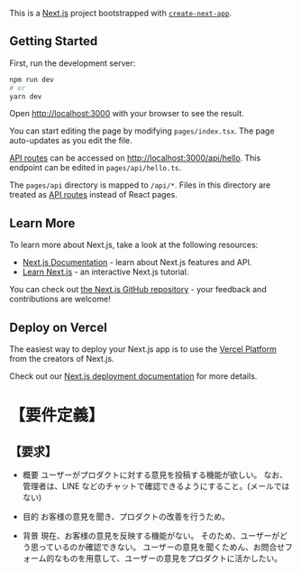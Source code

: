 This is a [Next.js](https://nextjs.org/) project bootstrapped with [`create-next-app`](https://github.com/vercel/next.js/tree/canary/packages/create-next-app).

## Getting Started

First, run the development server:

```bash
npm run dev
# or
yarn dev
```

Open [http://localhost:3000](http://localhost:3000) with your browser to see the result.

You can start editing the page by modifying `pages/index.tsx`. The page auto-updates as you edit the file.

[API routes](https://nextjs.org/docs/api-routes/introduction) can be accessed on [http://localhost:3000/api/hello](http://localhost:3000/api/hello). This endpoint can be edited in `pages/api/hello.ts`.

The `pages/api` directory is mapped to `/api/*`. Files in this directory are treated as [API routes](https://nextjs.org/docs/api-routes/introduction) instead of React pages.

## Learn More

To learn more about Next.js, take a look at the following resources:

- [Next.js Documentation](https://nextjs.org/docs) - learn about Next.js features and API.
- [Learn Next.js](https://nextjs.org/learn) - an interactive Next.js tutorial.

You can check out [the Next.js GitHub repository](https://github.com/vercel/next.js/) - your feedback and contributions are welcome!

## Deploy on Vercel

The easiest way to deploy your Next.js app is to use the [Vercel Platform](https://vercel.com/new?utm_medium=default-template&filter=next.js&utm_source=create-next-app&utm_campaign=create-next-app-readme) from the creators of Next.js.

Check out our [Next.js deployment documentation](https://nextjs.org/docs/deployment) for more details.

# 【要件定義】

## 【要求】

- 概要
  ユーザーがプロダクトに対する意見を投稿する機能が欲しい。
  なお、管理者は、LINE などのチャットで確認できるようにすること。(メールではない)

- 目的
  お客様の意見を聞き、プロダクトの改善を行うため。

- 背景
  現在、お客様の意見を反映する機能がない。
  そのため、ユーザーがどう思っているのか確認できない。
  ユーザーの意見を聞くためん、お問合せフォーム的なものを用意して、ユーザーの意見をプロダクトに活かしたい。
